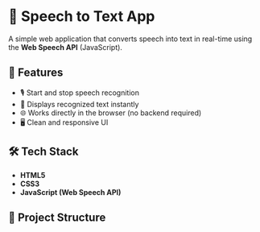 # 🎤 Speech to Text App

A simple web application that converts speech into text in real-time using the **Web Speech API** (JavaScript).

## 🚀 Features
- 🎙️ Start and stop speech recognition
- 📝 Displays recognized text instantly
- 🌐 Works directly in the browser (no backend required)
- 🖥️ Clean and responsive UI

## 🛠️ Tech Stack
- **HTML5**
- **CSS3**
- **JavaScript (Web Speech API)**

## 📂 Project Structure
